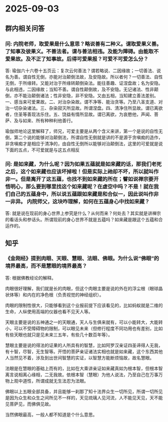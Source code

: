 # 2025-09-03

## 群内相关问答

### 问: 内院老师，取爱果是什么意思？略说善有二种义。谓取爱果义善。了知事及彼果义。不善法者。谓与善法相违。及能为障碍。由能取不爱果故。及不正了知事故。后得可爱果报？可爱不可爱怎么分？

答: 瑜伽六十六卷十五页云：复次云何善法？谓若略说、二因缘故；一切善法、说名为善。谓自性无倒，亦能对治颠倒法故，及安隐故。所以者何？一切善法、自性无倒，于所缘转。又能对治于所缘转颠倒染法。能往善趣、证涅盘故；名为安隐。与此相违，二因缘故；当知不善。谓自性颠倒故，及不安隐。无记诸法、性非颠倒，亦不能治颠倒诸法；性非安隐，非不安隐。又由五相，当知建立善法差别。一、感当来可爱果故。二、对治杂染故。谓不净等、能治贪等。乃至八圣支道、对治一切杂染诸法。三、杂染寂灭所显故。所谓涅盘。四、清净住所显故。谓已离欲者，住圣等善现法乐住。五、饶益有情所显故。谓已离欲，为哀愍他，声闻、菩萨、及与如来、所有种种利他善行。

瑜伽师地论这里解释了，师兄，可爱主要是从两个含义来讲，第一个是说的自性无倒，第二个说的能够对治颠倒法，所谓自性无倒就是讲的不是源于贪嗔痴的造作，非贪嗔痴才是相应于清净的，由自性无倒所以能够对治颠倒法，这里的可爱就是说下面的五点，不可爱就是与这五点相反

### 问: 是如来藏，为什么呢？因为如果五蕴就是如来藏的话，那我们老死之后，这个如来藏也应该坏掉啦！但是实际上祂却不坏，所以就叫作非一。但是离开了这五蕴，也找不到如来藏的所在；譬如说禅宗要开悟明心，那么要到哪里找这个如来藏呢？在虚空中吗？不是！就在我们自己的五蕴身中，所以说五蕴跟如来藏是和合似一，因此说叫作非一非异。 内院师父，这块咋理解，如何在五蕴身心中找如来藏？

答: 就是说在现前的身心世界上参究是什么？从何而来？何处去？其实就是讲禅宗的看话头和参话头。所谓现前的身心世界不就是五蕴吗？如来藏是跟这个五蕴和合运作的。

## 知乎

### 《金刚经》提到肉眼、天眼、慧眼、法眼、佛眼。为什么说“佛眼”的境界最高，而不是慧眼的境界最高？

答: 根据佛教经论的解释。

肉眼很好理解，我们就是长的肉眼，但这个肉眼主要是说的外在的浮尘根（眼球晶状体等）和内在的净色根（负责视觉的神经组织）。

肉眼的限制性很大，只能够看到这个业报前提下应该看见的，比如蚂蚁就是二维的生命，人纵使用高端的仪器也看不见天人等。

天眼主要是说的五神通之一的天眼通，天人与生俱来就有，可以小能转大，大能转小，可以不受障碍物的限制，可以眼见未来（但修行程度不同功用也有差别，比如有些天眼也就只是见未来三五年，有些几十数百年等）。

慧眼主要是说的得法的证果的人所具有的智慧，比如阿罗汉亲证四圣谛得人无我，有十智，尽智，无生智等。开悟的菩萨亲证诸法实相也就是如来藏，这个东西其他人当然见不着，涉及到出世间智慧的实证，以智慧方能断烦恼故，故名慧眼。

法眼是在慧眼的基础上而有的，比如在大乘讲亲证如来藏真如为根本智，但根本智离言说相离心缘相，二无我故。依根本智（慧眼）为他人说法，乃至自己在万事万物上观中道性，所谓成就无生法忍为法眼。

佛眼以上五眼全部具备，并且能够一刹那了知十法界众生一切所见，所谓一切所见是因为众生和众生之间所见不一样的，天见琉璃人见河流，人不能见天见，天不能见菩萨见，而佛俱见故。

当然佛眼最高，一般人都不知道是个什么意思。
